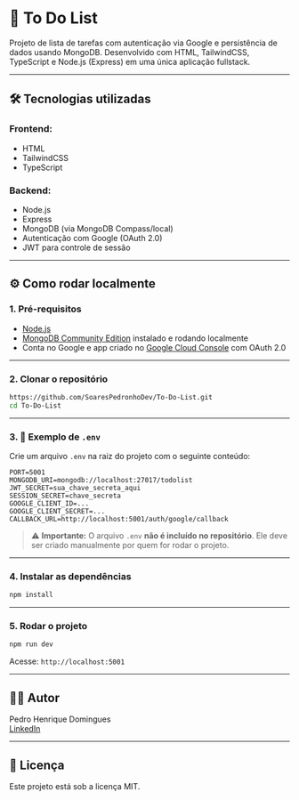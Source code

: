 
# 📝 To Do List

Projeto de lista de tarefas com autenticação via Google e persistência de dados usando MongoDB. Desenvolvido com HTML, TailwindCSS, TypeScript e Node.js (Express) em uma única aplicação fullstack.

---

## 🛠️ Tecnologias utilizadas

### Frontend:
- HTML
- TailwindCSS
- TypeScript

### Backend:
- Node.js
- Express
- MongoDB (via MongoDB Compass/local)
- Autenticação com Google (OAuth 2.0)
- JWT para controle de sessão

---

## ⚙️ Como rodar localmente

### 1. Pré-requisitos

- [Node.js](https://nodejs.org/)
- [MongoDB Community Edition](https://www.mongodb.com/try/download/community) instalado e rodando localmente
- Conta no Google e app criado no [Google Cloud Console](https://console.cloud.google.com/) com OAuth 2.0

---

### 2. Clonar o repositório

```bash
https://github.com/SoaresPedronhoDev/To-Do-List.git
cd To-Do-List
```

---

### 3. 🔐 Exemplo de `.env`

Crie um arquivo `.env` na raiz do projeto com o seguinte conteúdo:

```env
PORT=5001
MONGODB_URI=mongodb://localhost:27017/todolist
JWT_SECRET=sua_chave_secreta_aqui
SESSION_SECRET=chave_secreta
GOOGLE_CLIENT_ID=...
GOOGLE_CLIENT_SECRET=...
CALLBACK_URL=http://localhost:5001/auth/google/callback
```

> ⚠️ **Importante:** O arquivo `.env` **não é incluído no repositório**. Ele deve ser criado manualmente por quem for rodar o projeto.

---

### 4. Instalar as dependências

```bash
npm install
```

---

### 5. Rodar o projeto

```bash
npm run dev
```

Acesse: `http://localhost:5001`

---

## 🙋‍♂️ Autor

Pedro Henrique Domingues  
[LinkedIn](https://www.linkedin.com/in/pedro-henrique-domingues-109178326/)
  

---

## 📄 Licença

Este projeto está sob a licença MIT.

